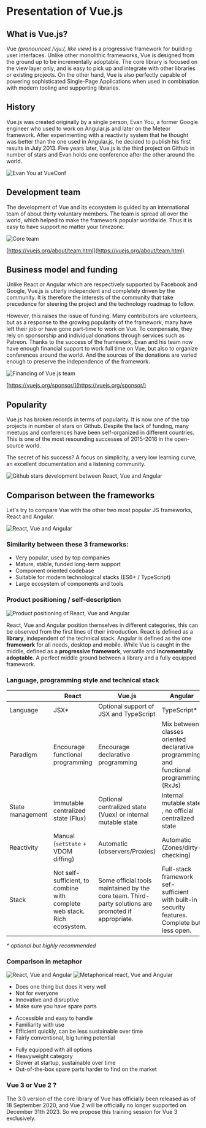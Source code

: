# Presentation of Vue.js

## What is Vue.js?

Vue _(pronounced /vjuː/, like view)_ is a progressive framework for building user interfaces. Unlike other monolithic frameworks, Vue is designed from the ground up to be incrementally adoptable. The core library is focused on the view layer only, and is easy to pick up and integrate with other libraries or existing projects. On the other hand, Vue is also perfectly capable of powering sophisticated Single-Page Applications when used in combination with modern tooling and supporting libraries.

## History

Vue.js was created originally by a single person, Evan You, a former Google engineer who used to work on Angular.js and later on the Meteor framework. After experimenting with a reactivity system that he thought was better than the one used in Angular.js, he decided to publish his first results in July 2013. Five years later, Vue.js is the third project on Github in number of stars and Evan holds one conference after the other around the world.

![Evan You at VueConf](../assets/evanyou.jpg)

## Development team

The development of Vue and its ecosystem is guided by an international team of about thirty voluntary members. The team is spread all over the world, which helped to make the framework popular worldwide. Thus it is easy to have support no matter your timezone.

![Core team](../assets/team.jpg)

[https://vuejs.org/about/team.html](https://vuejs.org/about/team.html)

## Business model and funding

Unlike React or Angular which are respectively supported by Facebook and Google, Vue.js is utterly independent and completely driven by the community. It is therefore the interests of the community that take precedence for steering the project and the technology roadmap to follow.

However, this raises the issue of funding. Many contributors are volunteers, but as a response to the growing popularity of the framework, many have left their job or have gone part-time to work on Vue. To compensate, they rely on sponsorship and individual donations through services such as Patreon. Thanks to the success of the framework, Evan and his team now have enough financial support to work full time on Vue, but also to organize conferences around the world. And the sources of the donations are varied enough to preserve the independence of the framework.

![Financing of Vue.js team](../assets/financement.jpg)

[https://vuejs.org/sponsor/](https://vuejs.org/sponsor/)

## Popularity

Vue.js has broken records in terms of popularity. It is now one of the top projects in number of stars on Github. Despite the lack of funding, many meetups and conferences have been self-organized in different countries. This is one of the most resounding successes of 2015-2016 in the open-source world.

The secret of his success? A focus on simplicity, a very low learning curve, an excellent documentation and a listening community.

![Github stars development between React, Vue and Angular](../assets/popularite.jpg)

## Comparison between the frameworks

Let's try to compare Vue with the other two most popular JS frameworks, React and Angular.

![React, Vue and Angular](../assets/react-vue-angular.jpg)

### Similarity between these 3 frameworks:

- Very popular, used by top companies
- Mature, stable, funded long-term support
- Component oriented codebase
- Suitable for modern technological stacks (ES6+ / TypeScript)
- Large ecosystem of components and tools

### Product positioning / self-description

![Product positioning of React, Vue and Angular](../assets/autodescription.jpg)

React, Vue and Angular position themselves in different categories, this can be observed from the first lines of their introduction. React is defined as a **library**, independent of the technical stack. Angular is defined as the one **framework** for all needs, desktop and mobile. While Vue is caught in the middle, defined as a **progressive framework**, versatile and **incrementally adoptable**. A perfect middle ground between a library and a fully equipped framework.

### Language, programming style and technical stack

|                  | React                                                                    | Vue.js                                                                                              | Angular                                                                                      |
| ---------------- | ------------------------------------------------------------------------ | --------------------------------------------------------------------------------------------------- | -------------------------------------------------------------------------------------------- |
| Language         | JSX\*                                                                    | Optional support of JSX and TypeScript                                                              | TypeScript\*                                                                                 |
| Paradigm         | Encourage functional programming                                         | Encourage declarative programming                                                                   | Mix between classes oriented declarative programming and functional programming (RxJs)       |
| State management | Immutable centralized state (Flux)                                       | Optional centralized state (Vuex) or internal mutable state                                         | Internal mutable state , no official centralized state                                       |
| Reactivity       | Manual (`setState` + VDOM diffing)                                       | Automatic (observers/Proxies)                                                                       | Automatic (Zones/dirty-checking)                                                             |
| Stack            | Not self-sufficient, to combine with complete web stack. Rich ecosystem. | Some official tools maintained by the core team. Third-party solutions are promoted if appropriate. | Full-stack framework sef-sufficient with built-in security features. Complete but less open. |

_\* optional but highly recommended_

### Comparison in metaphor

![React, Vue and Angular](../assets/react-vue-angular.jpg)
![Metaphorical react, Vue and Angular](../assets/react-vue-angular-metaphore.jpg)

<div class="cols">
<div class="col">

- Does one thing but does it very well
- Not for everyone
- Innovative and disruptive
- Make sure you have spare parts

</div>
<div class="col">

- Accessible and easy to handle
- Familiarity with use
- Efficient quickly, can be less sustainable over time
- Fairly conventional, big tuning potential

</div>
<div class="col">

- Fully equipped with all options
- Heavyweight category
- Slower at startup, sustainable over time
- Out-of-the-box spare parts harder to find on the market

</div>
</div>

### Vue 3 or Vue 2 ?

The 3.0 version of the core library of Vue has officially been released as of 18 September 2020, and Vue 2 will be officially no longer supported on December 31th 2023. So we propose this training session for Vue 3 exclusively.
